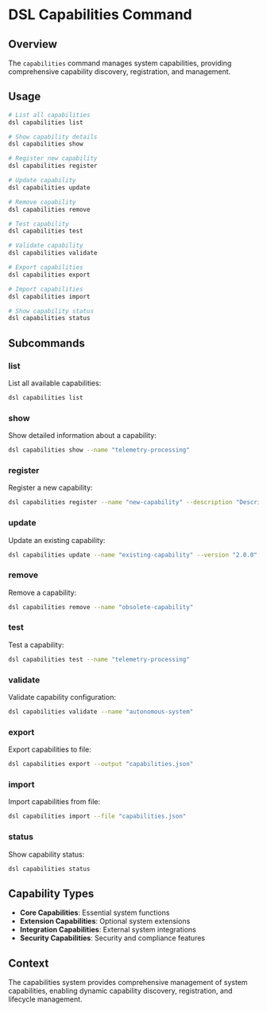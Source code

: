 # DSL Capabilities Command

## Overview
The `capabilities` command manages system capabilities, providing comprehensive capability discovery, registration, and management.

## Usage
```bash
# List all capabilities
dsl capabilities list

# Show capability details
dsl capabilities show

# Register new capability
dsl capabilities register

# Update capability
dsl capabilities update

# Remove capability
dsl capabilities remove

# Test capability
dsl capabilities test

# Validate capability
dsl capabilities validate

# Export capabilities
dsl capabilities export

# Import capabilities
dsl capabilities import

# Show capability status
dsl capabilities status
```

## Subcommands

### list
List all available capabilities:
```bash
dsl capabilities list
```

### show
Show detailed information about a capability:
```bash
dsl capabilities show --name "telemetry-processing"
```

### register
Register a new capability:
```bash
dsl capabilities register --name "new-capability" --description "Description" --version "1.0.0"
```

### update
Update an existing capability:
```bash
dsl capabilities update --name "existing-capability" --version "2.0.0"
```

### remove
Remove a capability:
```bash
dsl capabilities remove --name "obsolete-capability"
```

### test
Test a capability:
```bash
dsl capabilities test --name "telemetry-processing"
```

### validate
Validate capability configuration:
```bash
dsl capabilities validate --name "autonomous-system"
```

### export
Export capabilities to file:
```bash
dsl capabilities export --output "capabilities.json"
```

### import
Import capabilities from file:
```bash
dsl capabilities import --file "capabilities.json"
```

### status
Show capability status:
```bash
dsl capabilities status
```

## Capability Types
- **Core Capabilities**: Essential system functions
- **Extension Capabilities**: Optional system extensions
- **Integration Capabilities**: External system integrations
- **Security Capabilities**: Security and compliance features

## Context
The capabilities system provides comprehensive management of system capabilities, enabling dynamic capability discovery, registration, and lifecycle management. 